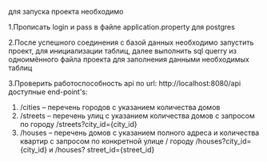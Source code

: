 для зaпуска проекта необходимо

  1.Прописать login и pass в файле application.property для postgres
  
  2.После успешного соединения с базой данных необходимо запустить проект, для инициализации таблиц, далее выполнить sql querry из одноимённого файла проекта для заполнения данными необходимых таблиц
  
  3.Проверить работоспособность api по url: http://localhost:8080/api
доступные end-point's:
 1.	/cities – перечень городов с указанием количества домов
 2.	/streets – перечень улиц с указанием количества домов с запросом по городу  /streets?city_id={city_id}
 3.	/houses – перечень домов с указанием полного адреса и количества квартир с запросом по конкретной улице / городу  /houses?city_id={city_id} и /houses? street_id={street_id} 
                  
